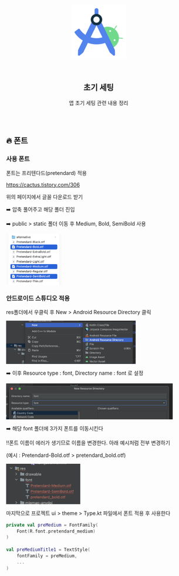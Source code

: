 <div align="center">
  <p>
    <img src="../README.assets/studio.png">
  </p>
  <br>
  <h2>초기 세팅</h2>
  <p>앱 초기 세팅 관련 내용 정리</p>
  <br>
  <br>
</div>



## 🔥 폰트

### 사용 폰트

폰트는 프리텐다드(pretendard) 적용

https://cactus.tistory.com/306

위의 페이지에서 글꼴 다운로드 받기

➡️ 압축 풀어주고 해당 폴더 진입

➡️ public > static 폴더 이동 후 Medium, Bold, SemiBold 사용

<img src="../README.assets/font.png" alt="font" align="center" width="30%" />

<br>

### 안드로이드 스튜디오 적용

res폴더에서 우클릭 후 New > Android Resource Directory 클릭

<img src="../README.assets/font2.png" alt="font2" align="center" width="70%" />

<br>

➡️ 이후 Resource type : font, Directory name : font 로 설정

<img src="../README.assets/font3.png" alt="font3" align="center" width="90%" />

<br>

➡️ 해당 font 폴더에 3가지 폰트를 이동시킨다

‼️폰트 이름이 에러가 생기므로 이름을 변경한다. 아래 예시처럼 전부 변경하기

(예시 : Pretendard-Bold.otf > pretendard_bold.otf)

<img src="../README.assets/font4.png" alt="font4" align="center" width="40%" />

<br>

마지막으로 프로젝트 ui > theme > Type.kt 파일에서 폰트 적용 후 사용한다

```kotlin
private val preMedium = FontFamily(
    Font(R.font.pretendard_medium)
)

val preMediumTitle1 = TextStyle(
    fontFamily = preMedium,
    ...
)
```

